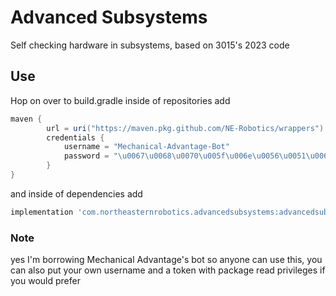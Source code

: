 # Advanced Subsystems

Self checking hardware in subsystems, based on 3015's 2023 code

## Use
Hop on over to build.gradle inside of repositories add
```gradle
maven {
        url = uri("https://maven.pkg.github.com/NE-Robotics/wrappers")
        credentials {
            username = "Mechanical-Advantage-Bot"
            password = "\u0067\u0068\u0070\u005f\u006e\u0056\u0051\u006a\u0055\u004f\u004c\u0061\u0079\u0066\u006e\u0078\u006e\u0037\u0051\u0049\u0054\u0042\u0032\u004c\u004a\u006d\u0055\u0070\u0073\u0031\u006d\u0037\u004c\u005a\u0030\u0076\u0062\u0070\u0063\u0051"
        }
}
```
and inside of dependencies add
```gradle
implementation 'com.northeasternrobotics.advancedsubsystems:advancedsubsystems:0.0.1'
```

### Note
yes I'm borrowing Mechanical Advantage's bot so anyone can use this, you can also put your own username and a token with package read privileges if you would prefer
